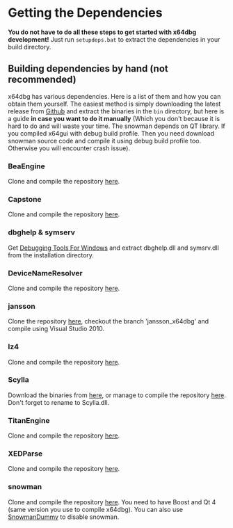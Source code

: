 # Getting the Dependencies

**You do not have to do all these steps to get started with x64dbg development!** Just run `setupdeps.bat` to extract the dependencies in your build directory.

## Building dependencies by hand (not recommended)

x64dbg has various dependencies. Here is a list of them and how you can obtain them yourself. The easiest method is simply downloading the latest release from [Github](http://releases.x64dbg.com) and extract the binaries in the `bin` directory, but here is a guide **in case you want to do it manually** (Which you don't because it is hard to do and will waste your time. The snowman depends on QT library. If you compiled x64gui with debug build profile. Then you need download snowman source code and compile it using debug build profile too. Otherwise you will encounter crash issue).

### BeaEngine
Clone and compile the repository [here](https://bitbucket.org/mrexodia/beaengine).

### Capstone
Clone and compile the repository [here](https://github.com/aquynh/capstone).

### dbghelp & symserv
Get [Debugging Tools For Windows](http://go.microsoft.com/fwlink/p/?linkid=84137) and extract dbghelp.dll and symsrv.dll from the installation directory.

### DeviceNameResolver
Clone and compile the repository [here](https://bitbucket.org/mrexodia/devicenameresolver).

### jansson
Clone the repository [here](https://bitbucket.org/mrexodia/jansson), checkout the branch 'jansson_x64dbg' and compile using Visual Studio 2010.

### lz4
Clone and compile the repository [here](https://bitbucket.org/mrexodia/lz4).

### Scylla
Download the binaries from [here](https://tuts4you.com/download.php?view.3503), or manage to compile the repository [here](https://github.com/NtQuery/Scylla). Don't forget to rename to Scylla.dll.

### TitanEngine
Clone and compile the repository [here](https://bitbucket.org/titanengineupdate/titanengine-update).

### XEDParse
Clone and compile the repository [here](https://bitbucket.org/mrexodia/xedparse).

### snowman
Clone and compile the repository [here](https://github.com/x64dbg/snowman). You need to have Boost and Qt 4 (same version you use to compile x64dbg). You can also use [SnowmanDummy](https://github.com/x64dbg/SnowmanDummy) to disable snowman.
